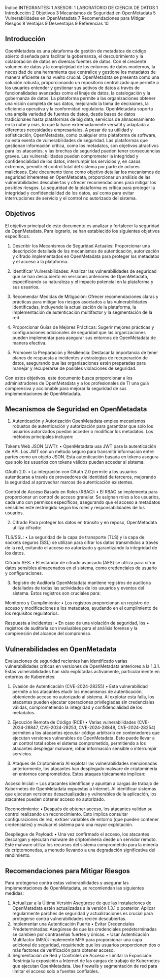 Índice
INTEGRANTES: 1
ASESOR: 1
LABORATORIO DE CIENCIA DE DATOS 1
Introducción 2
Objetivos 3
Mecanismos de Seguridad en OpenMetadata 5
Vulnerabilidades en OpenMetadata 7
Recomendaciones para Mitigar Riesgos 8
Ventajas 9
Desventajas 9
Referencias 10

## Introducción

OpenMetadata es una plataforma de gestión de metadatos de código abierto diseñada para facilitar la gobernanza, el descubrimiento y la colaboración de datos en diversas fuentes de datos. Con el creciente volumen de datos y la complejidad de los entornos de datos modernos, la necesidad de una herramienta que centralice y gestione los metadatos de manera eficiente se ha vuelto crucial. OpenMetadata se presenta como una solución robusta, proporcionando un repositorio centralizado que permite a los usuarios entender y gestionar sus activos de datos a través de funcionalidades avanzadas como el linaje de datos, la catalogación y la gobernanza de datos.
La plataforma permite a las organizaciones obtener una visión completa de sus datos, mejorando la toma de decisiones, la eficiencia operativa y la conformidad regulatoria. OpenMetadata soporta una amplia variedad de fuentes de datos, desde bases de datos tradicionales hasta plataformas de big data, servicios de almacenamiento en la nube y más, lo que la hace extremadamente versátil y adaptada a diferentes necesidades empresariales.
A pesar de su utilidad y sofisticación, OpenMetadata, como cualquier otra plataforma de software, no está exenta de vulnerabilidades de seguridad. Las plataformas que gestionan información crítica, como los metadatos, son objetivos atractivos para los atacantes, y las brechas de seguridad pueden tener consecuencias graves. Las vulnerabilidades pueden comprometer la integridad y confidencialidad de los datos, interrumpir los servicios y, en casos extremos, permitir el control total del sistema por parte de actores maliciosos.
Este documento tiene como objetivo detallar los mecanismos de seguridad inherentes en OpenMetadata, proporcionar un análisis de las vulnerabilidades descubiertas y ofrecer recomendaciones para mitigar los posibles riesgos. La seguridad de la plataforma es crítica para proteger la integridad y confidencialidad de los datos, así como para evitar interrupciones de servicio y el control no autorizado del sistema.

## Objetivos

El objetivo principal de este documento es analizar y fortalecer la seguridad de OpenMetadata. Para lograrlo, se han establecido los siguientes objetivos específicos:

1. Describir los Mecanismos de Seguridad Actuales:
   Proporcionar una descripción detallada de los mecanismos de autenticación, autorización y cifrado implementados en OpenMetadata para proteger los metadatos y el acceso a la plataforma.

2. Identificar Vulnerabilidades:
   Analizar las vulnerabilidades de seguridad que se han descubierto en versiones anteriores de OpenMetadata, especificando su naturaleza y el impacto potencial en la plataforma y sus usuarios.

3. Recomendar Medidas de Mitigación:
   Ofrecer recomendaciones claras y prácticas para mitigar los riesgos asociados a las vulnerabilidades identificadas, incluyendo la actualización de la plataforma, la implementación de autenticación multifactor y la segmentación de la red.

4. Proporcionar Guías de Mejores Prácticas:
   Sugerir mejores prácticas y configuraciones adicionales de seguridad que las organizaciones pueden implementar para asegurar sus entornos de OpenMetadata de manera efectiva.

5. Promover la Preparación y Resiliencia:
   Destacar la importancia de tener planes de respuesta a incidentes y estrategias de recuperación de datos, asegurando que las organizaciones estén preparadas para manejar y recuperarse de posibles violaciones de seguridad.

Con estos objetivos, este documento busca proporcionar a los administradores de OpenMetadata y a los profesionales de TI una guía comprensiva y accionable para mejorar la seguridad de sus implementaciones de OpenMetadata.

## Mecanismos de Seguridad en OpenMetadata

1.	Autenticación y Autorización 
OpenMetadata emplea mecanismos robustos de autenticación y autorización para garantizar que solo los usuarios autorizados puedan acceder o modificar los metadatos. Los métodos principales incluyen:

Tokens Web JSON (JWT): 
•	OpenMetadata usa JWT para la autenticación de API. Los JWT son un método seguro para transmitir información entre partes como un objeto JSON. Esta autenticación basada en tokens asegura que solo los usuarios con tokens válidos puedan acceder al sistema.

OAuth 2.0: 
•	La integración con OAuth 2.0 permite a los usuarios autenticarse a través de proveedores de identidad de terceros, mejorando la seguridad al aprovechar marcos de autenticación existentes.

Control de Acceso Basado en Roles (RBAC): 
•	El RBAC se implementa para proporcionar un control de acceso granular. Se asignan roles a los usuarios, cada uno con permisos específicos, asegurando que el acceso a metadatos sensibles esté restringido según los roles y responsabilidades de los usuarios.

2.	Cifrado 
Para proteger los datos en tránsito y en reposo, OpenMetadata utiliza cifrado:

TLS/SSL: 
•	La seguridad de la capa de transporte (TLS) y la capa de sockets seguros (SSL) se utilizan para cifrar los datos transmitidos a través de la red, evitando el acceso no autorizado y garantizando la integridad de los datos.

Cifrado AES: 
•	El estándar de cifrado avanzado (AES) se utiliza para cifrar datos sensibles almacenados en el sistema, como credenciales de usuario y configuraciones.

3.	Registro de Auditoría 
OpenMetadata mantiene registros de auditoría detallados de todas las actividades de los usuarios y eventos del sistema. Estos registros son cruciales para:

Monitoreo y Cumplimiento: 
•	Los registros proporcionan un registro de acceso y modificaciones a los metadatos, ayudando en el cumplimiento de los requisitos regulatorios.

Respuesta a Incidentes: 
•	En caso de una violación de seguridad, los 
•	registros de auditoría son invaluables para el análisis forense y la comprensión del alcance del compromiso.

## Vulnerabilidades en OpenMetadata

Evaluaciones de seguridad recientes han identificado varias vulnerabilidades críticas en versiones de OpenMetadata anteriores a la 1.3.1. Estas vulnerabilidades han sido explotadas activamente, particularmente en entornos de Kubernetes:

1.	Evasión de Autenticación (CVE-2024-28255) 
•	Esta vulnerabilidad permite a los atacantes eludir los mecanismos de autenticación, obteniendo acceso no autorizado al sistema. Al explotar esta falla, los atacantes pueden ejecutar operaciones privilegiadas sin credenciales válidas, comprometiendo la integridad y confidencialidad de los metadatos.

2.	Ejecución Remota de Código (RCE) 
•	Varias vulnerabilidades (CVE-2024-28847, CVE-2024-28253, CVE-2024-28848, CVE-2024-28254) permiten a los atacantes ejecutar código arbitrario en contenedores que ejecutan versiones vulnerables de OpenMetadata. Esto puede llevar a un control total sobre el sistema comprometido, permitiendo a los atacantes desplegar malware, robar información sensible o interrumpir servicios.

3.	Ataques de Criptominería 
Al explotar las vulnerabilidades mencionadas anteriormente, los atacantes han desplegado malware de criptominería en entornos comprometidos. Estos ataques típicamente implican:

Acceso Inicial: 
•	Los atacantes identifican y apuntan a cargas de trabajo de Kubernetes de OpenMetadata expuestas a Internet. Al identificar sistemas que ejecutan versiones desactualizadas y vulnerables de la aplicación, los atacantes pueden obtener acceso no autorizado.

Reconocimiento: 
•	Después de obtener acceso, los atacantes validan su control realizando un reconocimiento. Esto implica consultar configuraciones de red, extraer variables de entorno (que pueden contener credenciales) y evaluar el sistema para una mayor explotación.

Despliegue de Payload: 
•	Una vez confirmado el acceso, los atacantes descargan y ejecutan malware de criptominería desde un servidor remoto. Este malware utiliza los recursos del sistema comprometido para la minería de criptomonedas, a menudo llevando a una degradación significativa del rendimiento.

## Recomendaciones para Mitigar Riesgos
Para protegerse contra estas vulnerabilidades y asegurar las implementaciones de OpenMetadata, se recomiendan las siguientes medidas:
1.	Actualizar a la Última Versión Asegúrese de que las instalaciones de OpenMetadata estén actualizadas a la versión 1.3.1 o posterior. Aplicar regularmente parches de seguridad y actualizaciones es crucial para protegerse contra vulnerabilidades recién descubiertas.
2.	Implementar una Autenticación Fuerte
•	Evitar Credenciales Predeterminadas: Asegúrese de que las credenciales predeterminadas se cambien por contraseñas fuertes y únicas.
•	Usar Autenticación Multifactor (MFA): Implemente MFA para proporcionar una capa adicional de seguridad, requiriendo que los usuarios proporcionen dos o más factores de verificación para obtener acceso.
3.	Segmentación de Red y Controles de Acceso
•	Limitar la Exposición: Restrinja la exposición a Internet de las cargas de trabajo de Kubernetes que ejecutan OpenMetadata. Use firewalls y segmentación de red para limitar el acceso solo a fuentes confiables.